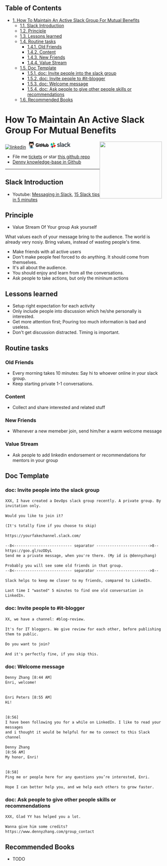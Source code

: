 <div id="table-of-contents">
<h2>Table of Contents</h2>
<div id="text-table-of-contents">
<ul>
<li><a href="#sec-1">1. How To Maintain An Active Slack Group For Mutual Benefits</a>
<ul>
<li><a href="#sec-1-1">1.1. Slack Introduction</a></li>
<li><a href="#sec-1-2">1.2. Principle</a></li>
<li><a href="#sec-1-3">1.3. Lessons learned</a></li>
<li><a href="#sec-1-4">1.4. Routine tasks</a>
<ul>
<li><a href="#sec-1-4-1">1.4.1. Old Friends</a></li>
<li><a href="#sec-1-4-2">1.4.2. Content</a></li>
<li><a href="#sec-1-4-3">1.4.3. New Friends</a></li>
<li><a href="#sec-1-4-4">1.4.4. Value Stream</a></li>
</ul>
</li>
<li><a href="#sec-1-5">1.5. Doc Template</a>
<ul>
<li><a href="#sec-1-5-1">1.5.1. doc: Invite people into the slack group</a></li>
<li><a href="#sec-1-5-2">1.5.2. doc: Invite people to #it-blogger</a></li>
<li><a href="#sec-1-5-3">1.5.3. doc: Welcome message</a></li>
<li><a href="#sec-1-5-4">1.5.4. doc: Ask people to give other people skills or recommendations</a></li>
</ul>
</li>
<li><a href="#sec-1-6">1.6. Recommended Books</a></li>
</ul>
</li>
</ul>
</div>
</div>


# How To Maintain An Active Slack Group For Mutual Benefits<a id="sec-1" name="sec-1"></a>

<a href="https://www.linkedin.com/in/dennyzhang001"><img src="https://www.dennyzhang.com/wp-content/uploads/sns/linkedin.png" alt="linkedin" /></a>
<a href="https://github.com/DennyZhang"><img src="https://raw.githubusercontent.com/USDevOps/mywechat-slack-group/master/images/github.png" alt="github" /></a>
<a href="https://goo.gl/ozDDyL"><img src="https://raw.githubusercontent.com/USDevOps/mywechat-slack-group/master/images/slack.png" alt="slack" /></a>
<a href="https://github.com/DennyZhang?tab=followers"><img align="right" width="200" height="183" src="https://www.dennyzhang.com/wp-content/uploads/denny/watermark/github.png" /></a>

-   File me [tickets](<https://github.com/DennyZhang/maintain-slack-group/issues>) or star [this github repo](<https://github.com/DennyZhang/maintain-slack-group>)
-   [Denny knowledge-base in Github](https://github.com/search?utf8=✓&q=topic%3Aknowledge-base+user%3ADennyZhang&type=Repositories)

---

## Slack Introduction<a id="sec-1-1" name="sec-1-1"></a>

-   Youtube: [Messaging in Slack](https://www.youtube.com/watch?v=JsX8V4hzENo), [15 Slack tips in 5 minutes](https://www.youtube.com/watch?v=gvJAcElFMUU)

## Principle<a id="sec-1-2" name="sec-1-2"></a>

-   Value Stream Of Your group Ask yourself

What values each of your message bring to the audience. The world is already very nosiy. Bring values, instead of wasting people's time.  

-   Make friends with all active users
-   Don't make people feel forced to do anything. It should come from themselves.
-   It's all about the audience.
-   You should enjoy and learn from all the conversations.
-   Ask people to take actions, but only the mininum actions

## Lessons learned<a id="sec-1-3" name="sec-1-3"></a>

-   Setup right expectation for each activity
-   Only include people into discussion which he/she personally is interested.
-   Get more attention first; Pouring too much information is bad and useless.
-   Don't get discussion distracted. Timing is important.

## Routine tasks<a id="sec-1-4" name="sec-1-4"></a>

### Old Friends<a id="sec-1-4-1" name="sec-1-4-1"></a>

-   Every morning takes 10 minutes: Say hi to whoever online in your slack group.
-   Keep starting private 1-1 conversations.

### Content<a id="sec-1-4-2" name="sec-1-4-2"></a>

-   Collect and share interested and related stuff

### New Friends<a id="sec-1-4-3" name="sec-1-4-3"></a>

-   Whenever a new memeber join, send him/her a warm welcome message

### Value Stream<a id="sec-1-4-4" name="sec-1-4-4"></a>

-   Ask people to add linkedin endorsement or recommendations for mentors in your group

## Doc Template<a id="sec-1-5" name="sec-1-5"></a>

### doc: Invite people into the slack group<a id="sec-1-5-1" name="sec-1-5-1"></a>

    XXX, I have created a DevOps slack group recently. A private group. By invitation only.
    
    Would you like to join it?
    
    (It's totally fine if you choose to skip)
    
    https://yourfakechannel.slack.com/
    
    --8<-------------------------- separator ------------------------>8--
    https://goo.gl/ozDDyL
    Send me a private message, when you're there. (My id is @dennyzhang)
    
    Probably you will see some old friends in that group.
    --8<-------------------------- separator ------------------------>8--
    
    Slack helps to keep me closer to my friends, compared to LinkedIn.
    
    Last time I "wasted" 5 minutes to find one old conversation in LinkedIn.

### doc: Invite people to #it-blogger<a id="sec-1-5-2" name="sec-1-5-2"></a>

    XX, we have a channel: #blog-review.
    
    It's for IT bloggers. We give review for each other, before publishing them to public.
    
    Do you want to join?
    
    And it's perfectly fine, if you skip this.

### doc: Welcome message<a id="sec-1-5-3" name="sec-1-5-3"></a>

    Denny Zhang [8:44 AM] 
    Enri, welcome!
    
    
    Enri Peters [8:55 AM] 
    Hi!
    
    
    [8:56] 
    I have been following you for a while on LinkedIn. I like to read your messages 
    and i thought it would be helpful for me to connect to this Slack channel
    
    Denny Zhang
    [8:56 AM] 
    My honor, Enri!
    
    
    [8:58] 
    Ping me or people here for any questions you’re interested, Enri.
    
    Hope I can better help you, and we help each others to grow faster.

### doc: Ask people to give other people skills or recommendations<a id="sec-1-5-4" name="sec-1-5-4"></a>

    XXX, Glad YY has helped you a lot.
    
    Wanna give him some credits?
    https://www.dennyzhang.com/group_contact

## Recommended Books<a id="sec-1-6" name="sec-1-6"></a>

-   TODO